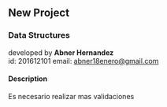 ## New Project
### Data Structures

developed by **Abner Hernandez**<br>
id: 201612101
email: abner18enero@gmail.com<br>


#### Description
Es necesario realizar mas validaciones
